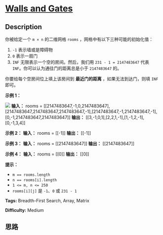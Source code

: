 # [Walls and Gates][title]

## Description

你被给定一个 `m × n` 的二维网格 `rooms` ，网格中有以下三种可能的初始化值：

  1. `-1` 表示墙或是障碍物
  2. `0` 表示一扇门
  3. `INF` 无限表示一个空的房间。然后，我们用 `231 - 1 = 2147483647` 代表 `INF`。你可以认为通往门的距离总是小于 `2147483647` 的。

你要给每个空房间位上填上该房间到 **最近门的距离** ，如果无法到达门，则填 `INF` 即可。

**示例 1：**

![](https://assets.leetcode.com/uploads/2021/01/03/grid.jpg)
            **输入：** rooms = [[2147483647,-1,0,2147483647],[2147483647,2147483647,2147483647,-1],[2147483647,-1,2147483647,-1],[0,-1,2147483647,2147483647]]    **输出：** [[3,-1,0,1],[2,2,1,-1],[1,-1,2,-1],[0,-1,3,4]]    

**示例 2：**
            **输入：** rooms = [[-1]]    **输出：** [[-1]]    

**示例 3：**
            **输入：** rooms = [[2147483647]]    **输出：** [[2147483647]]    

**示例 4：**
            **输入：** rooms = [[0]]    **输出：** [[0]]    

**提示：**

  * `m == rooms.length`
  * `n == rooms[i].length`
  * `1 <= m, n <= 250`
  * `rooms[i][j]` 是 `-1`、`0` 或 `231 - 1`


**Tags:** Breadth-First Search, Array, Matrix

**Difficulty:** Medium

## 思路

[title]: https://leetcode-cn.com/problems/walls-and-gates

